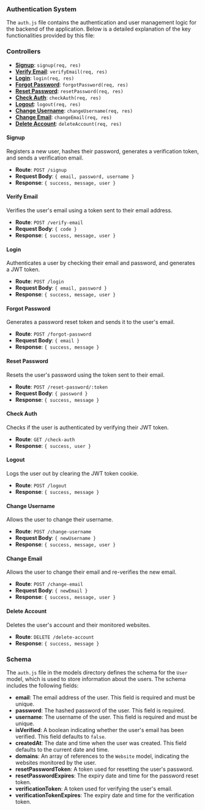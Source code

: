 ### Authentication System

The `auth.js` file contains the authentication and user management logic for the backend of the application. Below is a detailed explanation of the key functionalities provided by this file:

### Controllers

- **[Signup](#signup)**: `signup(req, res)`
- **[Verify Email](#verify-email)**: `verifyEmail(req, res)`
- **[Login](#login)**: `login(req, res)`
- **[Forgot Password](#forgot-password)**: `forgotPassword(req, res)`
- **[Reset Password](#reset-password)**: `resetPassword(req, res)`
- **[Check Auth](#check-auth)**: `checkAuth(req, res)`
- **[Logout](#logout)**: `logout(req, res)`
- **[Change Username](#change-username)**: `changeUsername(req, res)`
- **[Change Email](#change-email)**: `changeEmail(req, res)`
- **[Delete Account](#delete-account)**: `deleteAccount(req, res)`

#### Signup
Registers a new user, hashes their password, generates a verification token, and sends a verification email.
- **Route**: `POST /signup`
- **Request Body**: `{ email, password, username }`
- **Response**: `{ success, message, user }`

#### Verify Email
Verifies the user's email using a token sent to their email address.
- **Route**: `POST /verify-email`
- **Request Body**: `{ code }`
- **Response**: `{ success, message, user }`

#### Login
Authenticates a user by checking their email and password, and generates a JWT token.
- **Route**: `POST /login`
- **Request Body**: `{ email, password }`
- **Response**: `{ success, message, user }`

#### Forgot Password
Generates a password reset token and sends it to the user's email.
- **Route**: `POST /forgot-password`
- **Request Body**: `{ email }`
- **Response**: `{ success, message }`

#### Reset Password
Resets the user's password using the token sent to their email.
- **Route**: `POST /reset-password/:token`
- **Request Body**: `{ password }`
- **Response**: `{ success, message }`

#### Check Auth
Checks if the user is authenticated by verifying their JWT token.
- **Route**: `GET /check-auth`
- **Response**: `{ success, user }`

#### Logout
Logs the user out by clearing the JWT token cookie.
- **Route**: `POST /logout`
- **Response**: `{ success, message }`

#### Change Username
Allows the user to change their username.
- **Route**: `POST /change-username`
- **Request Body**: `{ newUsername }`
- **Response**: `{ success, message, user }`

#### Change Email
Allows the user to change their email and re-verifies the new email.
- **Route**: `POST /change-email`
- **Request Body**: `{ newEmail }`
- **Response**: `{ success, message, user }`

#### Delete Account
Deletes the user's account and their monitored websites.
- **Route**: `DELETE /delete-account`
- **Response**: `{ success, message }`

### Schema

The `auth.js` file in the models directory defines the schema for the `User` model, which is used to store information about the users. The schema includes the following fields:

- **email**: The email address of the user. This field is required and must be unique.
- **password**: The hashed password of the user. This field is required.
- **username**: The username of the user. This field is required and must be unique.
- **isVerified**: A boolean indicating whether the user's email has been verified. This field defaults to `false`.
- **createdAt**: The date and time when the user was created. This field defaults to the current date and time.
- **domains**: An array of references to the `Website` model, indicating the websites monitored by the user.
- **resetPasswordToken**: A token used for resetting the user's password.
- **resetPasswordExpires**: The expiry date and time for the password reset token.
- **verificationToken**: A token used for verifying the user's email.
- **verificationTokenExpires**: The expiry date and time for the verification token.